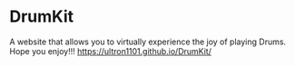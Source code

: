 # DrumKit

A website that allows you to virtually experience the joy of playing Drums. Hope you enjoy!!!
https://ultron1101.github.io/DrumKit/
